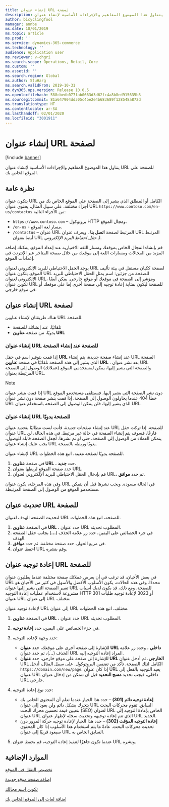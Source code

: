 ```yaml
---
title: إنشاء عنوان URL لصفحة
description: يتناول هذا الموضوع المفاهيم والإجراءات الأساسية لإنشاء عنوان URL للصفحة علي الموقع الخاص بك.
author: bicyclingfool
manager: annbe
ms.date: 10/01/2019
ms.topic: article
ms.prod: ''
ms.service: dynamics-365-commerce
ms.technology: ''
audience: Application user
ms.reviewer: v-chgri
ms.search.scope: Operations, Retail, Core
ms.custom: ''
ms.assetid: ''
ms.search.region: Global
ms.author: StuHarg
ms.search.validFrom: 2019-10-31
ms.dyn365.ops.version: Release 10.0.5
ms.openlocfilehash: 588cbedb077fab0663d3d62fc4a8b8ed915635b3
ms.sourcegitcommit: 81a647904dd305c4be2e4b683689f128548a872d
ms.translationtype: HT
ms.contentlocale: ar-SA
ms.lasthandoff: 02/01/2020
ms.locfileid: "3001911"
---
```

# <a name="create-a-page-url"></a>إنشاء عنوان URL لصفحة


[!include [banner](includes/banner.md)]

يتناول هذا الموضوع المفاهيم والإجراءات الأساسية لإنشاء عنوان URL للصفحة علي الموقع الخاص بك.

## <a name="overview"></a>نظرة عامة

يتكون عنوان URL الكامل أو المطلق الذي يشير إلى الصفحة علي الموقع الخاص بك من أجزاء مختلفة. علي سبيل المثال، يحتوي عنوان URL `https://www.contoso.com/en-us/contactus` من الأجزاء التالية:

- `https://www.contoso.com` – بروتوكول HTTP ومجال الموقع.
- `/en-us` - مسار لغة الموقع.
- `/contactus` – عنوان URL المرتبط لصفحة **اتصل بنا** . ويعرف عنوان URL المرتبط أيضا بعنوان URL لـ *حقل احتياط البريد الإلكتروني*.

قم بإنشاء المجال الخاص بموقعك ومسار اللغة الاختيارية عند إعداد الموقع. يمكنك إضافة المزيد من المجالات ومسارات اللغة إلى موقعك من خلال صفحة المتاجر عبر الإنترنت في إعدادات الموقع.

يوجد الحقل الاحتياطي للبريد الإلكتروني لعنوان URL لصفحة ككيان مستقل في بيئة تأليف الموقع. يتكون عنوان URL للصفحة من جزئين: اسم يمثل الحقل الاحتياطي للبريد الإلكتروني لعنوان URL، ومؤشر إلى الصفحة في موقعك أو موقع خارجي. يمكن أيضًا تكوين عنوان URL للصفحة ليكون بمثابة إعادة توجيه إلى صفحة أخرى إما على موقعك أو في موقع خارجي.

## <a name="create-a-page-url"></a>إنشاء عنوان URL لصفحة

هناك طريقتان لإنشاء عناوين URL للصفحة:

- تلقائيًا، عند إنشائك للصفحة
- يدويًا، من صفحة **عناوين URL**

### <a name="create-a-page-url-when-you-create-a-page"></a>إنشاء عنوان URL للصفحة عند إنشاء الصفحة

إذا قمت بتوفير اسم في حقل **URL** عند إنشاء صفحة جديدة، يتم إنشاء URL الصفحة الذي يشير إلى هذه الصفحة تلقائيًا في صفحة **عناوين URL** . بعد نشر عنوان URL والصفحة التي يشير إليها، يمكن لمستخدمي الموقع (عملائك) الوصول إلى الصفحة المرتبطة بعنوان URL.

> [!NOTE]
> إذا قمت بنشر عنوان URL دون نشر الصفحة التي يشير إليها، فسيتلقى مستخدمو الموقع خطأ 404 عندما يحاولون الوصول إلى الصفحة. إذا قمت بنشر صفحة دون نشر عنوان URL الذي يشير إليها، فلن يمكن الوصول إلى الصفحة باستخدام عنوان URL.

### <a name="manually-create-a-page-url"></a>إنشاء عنوان URL للصفحة يدويًا

عند إنشاء صفحات جديدة، فأنت لست مطالبًا بتحديد عنوان URL للصفحة. إذا تركت حقل عنوان URL فارغًا، فسوف يتم إنشاء الصفحة في حالة غير مرتبط. في هذه الحالة، لن يتمكن العملاء من الوصول إلى الصفحة، حتى لو تم نشرها. لجعل الصفحة قابلة للوصول، يجب عليك إنشاء عنوان URL يدويًا وربطه بالصفحة.

لإنشاء عنوان URL للصفحة يدويًا لصفحة معينة، اتبع هذه الخطوات.

1. في صفحة **عناوين URL‬** ، حدد **جديد**.
1. حدد صفحة الموقع لربطها بعنوان URL.
1. قم بإدخال الحقل الاحتياطي للبريد الإلكتروني لعنوان URL، ثم حدد **موافق**.

وفي هذه المرحلة، يكون عنوان URL في الحالة مسودة. ويجب نشرها قبل أن يتمكن مستخدمو الموقع من الوصول إلى الصفحة المرتبطة.

## <a name="update-a-page-url"></a>تحديث عنوان URL للصفحة

لتحديث الصفحة الهدف لعنوان URL للصفحة، اتبع هذه الخطوات.

1. في الصفحة **عناوين URL** ، حدد عنوان URL المطلوب تحديثه.
1. في جزء الخصائص على اليمين، حدد زر علامة الحذف (**...**) بجانب حقل الصفحة الهدف.
1. في مربع الحوار، حدد صفحة مختلفة، ثم حدد **موافق**.
1. احفظ عنوان URL وقم بنشره.

## <a name="redirect-a-page-url"></a>إعادة توجيه عنوان URL للصفحة

في بعض الأحيان، قد ترغب في أن يعرض عملائك صفحة مختلفة عندما يطلبون عنوان URL محددًا. وفي هذه الحالات، يكون الأسلوب الأفضل والأسهل في كثير من الأحيان هو تغيير الصفحة التي يشير إليها عنوان URL للصفحة. ومع ذلك، قد يكون لديك أسباب مشروعة لاستخدام عمليات إعادة التوجيه HTTP 301 أو 3023 لإعادة توجيه طلبات عنوان URL إلى عنوان URL مختلف.

لإعادة توجيه عنوان URL إلى عنوان URL مختلف، اتبع هذه الخطوات.

1. في الصفحة **عناوين URL** ، حدد عنوان URL المطلوب تحديثه.
1. في جزء الخصائص على اليمين، حدد **إعادة توجيه**.
1. حدد وجهة لإعادة التوجيه:

    - للإشارة إلى صفحة أخرى على موقعك، حدد **عنوان URL داخلي** ، وحدد زر علامة الحذف (**...**)، ثم حدد عنوان URL المراد إعادة التوجيه إليه.
    - للإشارة إلى صفحة على موقع خارجي، حدد **عنوان URL الخارجي**، ثم أدخل عنوان URL الكامل لتلك الصفحة. تأكد من تضمين البروتوكول. على سبيل المثال، أدخل `https://domain.com/new/page`. إذا كان عنوان URL يعيد التوجيه بالفعل إلى عنوان URL داخلي، فيجب تحديد **مسح التحديد** قبل أن تتمكن من إدخال عنوان URL خارجي.

1. حدد نوع إعادة التوجيه:

    - **إعادة توجيه دائم (301)** – حدد هذا الخيار عندما تعلم أن المحتوى الخاص بك يتحرك بشكل دائم ولن يعود إلى عنوان URL السابق. تقوم محركات البحث بتعيين قيمة تحسين محرك البحث (SEO) لعنوان URL الخاص بإعادة التوجيه إلى عنوان URL الذي تتم إعادة توجيهه وتحديث سجله لإظهار عنوان URL الجديد. 
    - **إعادة التوجيه المؤقت (302)** – حدد هذا الخيار لإعادة توجيه حركة المرور دون تحديث محركات البحث. عادةً ما يتم استخدام هذا الأسلوب إذا كان المحتوى سيعود قريبًا إلى عنوان URL السابق الخاص به.

1. عندما تكون جاهزًا لتنفيذ إعادة التوجيه، قم بحفظ عنوان URL ونشره.

## <a name="additional-resources"></a>الموارد الإضافية

[تخصيص التنقل في الموقع](customize-site-navigation.md)

[إضافة صفحة موقع جديدة](add-new-page.md)

[تكوين اسم مجالك](configure-your-domain-name.md)

[إضافة لغات إلى الموقع الخاص بك](add-languages-to-site.md)
